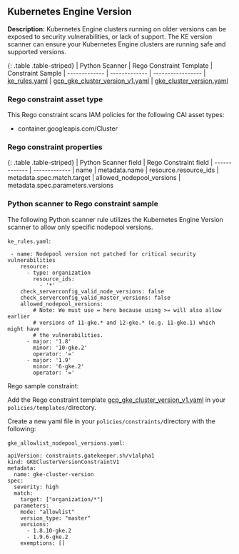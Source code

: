 ## Kubernetes Engine Version

**Description:** Kubernetes Engine clusters running on older versions can be 
exposed to security vulnerabilities, or lack of support. The KE version scanner 
can ensure your Kubernetes Engine clusters are running safe and supported 
versions.

{: .table .table-striped}
| Python Scanner | Rego Constraint Template | Constraint Sample
| ------------- | ------------- | -----------------
| [ke_rules.yaml](https://github.com/forseti-security/terraform-google-forseti/blob/master/modules/rules/templates/rules/ke_rules.yaml) | [gcp_gke_cluster_version_v1.yaml](https://github.com/forseti-security/policy-library/blob/master/policies/templates/gcp_gke_cluster_version_v1.yaml) | [gke_cluster_version.yaml](https://github.com/forseti-security/policy-library/blob/master/samples/gke_cluster_version.yaml)

### Rego constraint asset type

This Rego constraint scans IAM policies for the following CAI asset types:

- container.googleapis.com/Cluster

### Rego constraint properties


{: .table .table-striped}
| Python Scanner field | Rego Constraint field
| ------------- | -------------
| name | metadata.name
| resource.resource_ids | metadata.spec.match.target
| allowed_nodepool_versions | metadata.spec.parameters.versions


### Python scanner to Rego constraint sample

The following Python scanner rule utilizes the Kubernetes Engine Version 
scanner to allow only specific nodepool versions.

`ke_rules.yaml`:
```
 - name: Nodepool version not patched for critical security vulnerabilities
    resource:
      - type: organization
        resource_ids:
          - '*'
    check_serverconfig_valid_node_versions: false
    check_serverconfig_valid_master_versions: false
    allowed_nodepool_versions:
        # Note: We must use = here because using >= will also allow earlier
        # versions of 11-gke.* and 12-gke.* (e.g. 11-gke.1) which might have
        # the vulnerabilities.
      - major: '1.8'
        minor: '10-gke.2'
        operator: '='
      - major: '1.9'
        minor: '6-gke.2'
        operator: '='

```

Rego sample constraint:

Add the Rego constraint template 
[gcp_gke_cluster_version_v1.yaml](https://github.com/forseti-security/policy-library/blob/master/policies/templates/gcp_gke_cluster_version_v1.yaml) 
in your `policies/templates/`directory.

Create a new yaml file in your `policies/constraints/`directory with the following:

`gke_allowlist_nodepool_versions.yaml`:
```
apiVersion: constraints.gatekeeper.sh/v1alpha1
kind: GKEClusterVersionConstraintV1
metadata:
  name: gke-cluster-version
spec:
  severity: high
  match:
    target: ["organization/*"]
  parameters:
    mode: "allowlist"
    version_type: "master"
    versions:
      - 1.8.10-gke.2
      - 1.9.6-gke.2
    exemptions: []
```
